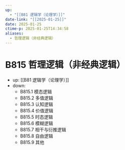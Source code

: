 ```yaml
---
up:
  - "[[B81 逻辑学（论理学）]]"
date-link: "[[2025-01-25]]"
date: 2025-01-25
ctime-p: 2025-01-25T14:34:58
aliases:
  - 哲理逻辑（非经典逻辑）
---
```


# B815 哲理逻辑（非经典逻辑）

- up: [[B81 逻辑学（论理学）]]
- down:	
	- B815.1 模态逻辑
	- B815.2 多值逻辑
	- B815.3 认知逻辑
	- B815.4 价值逻辑
	- B815.5 时态逻辑
	- B815.6 模糊逻辑
	- B815.7 相干与衍推逻辑
	- B815.8 自由逻辑
	- B815.9 其他
	
